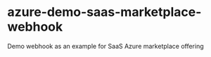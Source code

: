 # azure-demo-saas-marketplace-webhook
Demo webhook as an example for SaaS Azure marketplace offering
